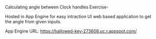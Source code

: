 Calculating angle between Clock handles Exercise-

Hosted in App Engine for easy intraction UI web based application  to get the angle from given inputs.

App Engine  URL: https://hallowed-key-273608.uc.r.appspot.com/

